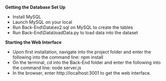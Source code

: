 **Getting the Database Set Up**
- Install MySQL
- Launch MySQL on your local
- Run Back-End\Data\ex2.sql on MySQL to create the tables
- Run Back-End\Data\loadData.py to load data into the dataset

**Starting the Web Interface**

- Upon first installation, navigate into the project folder and enter the following into the command line:
  npm install
- On the terminal, cd into the Back-End folder and enter the following into the command line:
  node server.js
- In the browser, enter http://localhost:3001 to get the web interface.